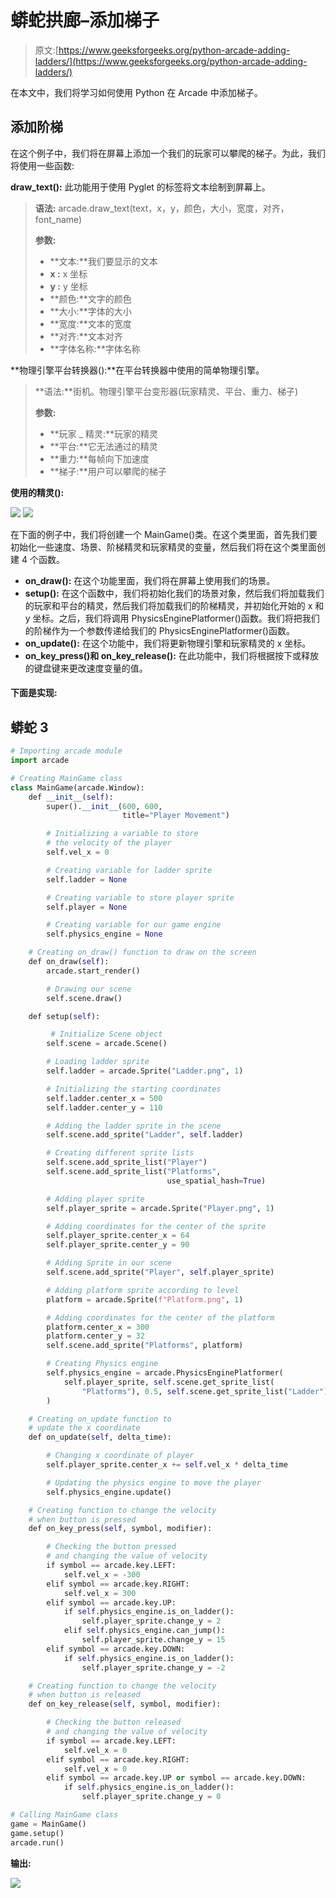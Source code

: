 # 蟒蛇拱廊–添加梯子

> 原文:[https://www.geeksforgeeks.org/python-arcade-adding-ladders/](https://www.geeksforgeeks.org/python-arcade-adding-ladders/)

在本文中，我们将学习如何使用 Python 在 Arcade 中添加梯子。

## 添加阶梯

在这个例子中，我们将在屏幕上添加一个我们的玩家可以攀爬的梯子。为此，我们将使用一些函数:

**draw_text():** 此功能用于使用 Pyglet 的标签将文本绘制到屏幕上。

> **语法:** arcade.draw_text(text，x，y，颜色，大小，宽度，对齐，font_name)
> 
> **参数:**
> 
> *   **文本:**我们要显示的文本
> *   **x :** x 坐标
> *   **y :** y 坐标
> *   **颜色:**文字的颜色
> *   **大小:**字体的大小
> *   **宽度:**文本的宽度
> *   **对齐:**文本对齐
> *   **字体名称:**字体名称

**物理引擎平台转换器():**在平台转换器中使用的简单物理引擎。

> **语法:**街机。物理引擎平台变形器(玩家精灵、平台、重力、梯子)
> 
> **参数:**
> 
> *   **玩家 _ 精灵:**玩家的精灵
> *   **平台:**它无法通过的精灵
> *   **重力:**每帧向下加速度
> *   **梯子:**用户可以攀爬的梯子

**使用的精灵():**

![](img/a7890cd6a52f5080009e4eb9153d11a4.png) ![](img/9edc8c453ea0e7690b7bdcb51a7e6506.png)

在下面的例子中，我们将创建一个 MainGame()类。在这个类里面，首先我们要初始化一些速度、场景、阶梯精灵和玩家精灵的变量，然后我们将在这个类里面创建 4 个函数。

*   **on_draw():** 在这个功能里面，我们将在屏幕上使用我们的场景。
*   **setup():** 在这个函数中，我们将初始化我们的场景对象，然后我们将加载我们的玩家和平台的精灵，然后我们将加载我们的阶梯精灵，并初始化开始的 x 和 y 坐标。之后，我们将调用 PhysicsEnginePlatformer()函数。我们将把我们的阶梯作为一个参数传递给我们的 PhysicsEnginePlatformer()函数。
*   **on_update():** 在这个功能中，我们将更新物理引擎和玩家精灵的 x 坐标。
*   **on_key_press()和 on_key_release():** 在此功能中，我们将根据按下或释放的键盘键来更改速度变量的值。

#### 下面是实现:

## 蟒蛇 3

```py
# Importing arcade module
import arcade

# Creating MainGame class
class MainGame(arcade.Window):
    def __init__(self):
        super().__init__(600, 600,
                         title="Player Movement")

        # Initializing a variable to store
        # the velocity of the player
        self.vel_x = 0

        # Creating variable for ladder sprite
        self.ladder = None

        # Creating variable to store player sprite
        self.player = None

        # Creating variable for our game engine
        self.physics_engine = None

    # Creating on_draw() function to draw on the screen
    def on_draw(self):
        arcade.start_render()

        # Drawing our scene
        self.scene.draw()

    def setup(self):

         # Initialize Scene object
        self.scene = arcade.Scene()

        # Loading ladder sprite
        self.ladder = arcade.Sprite("Ladder.png", 1)

        # Initializing the starting coordinates
        self.ladder.center_x = 500
        self.ladder.center_y = 110

        # Adding the ladder sprite in the scene
        self.scene.add_sprite("Ladder", self.ladder)

        # Creating different sprite lists
        self.scene.add_sprite_list("Player")
        self.scene.add_sprite_list("Platforms",
                                   use_spatial_hash=True)

        # Adding player sprite
        self.player_sprite = arcade.Sprite("Player.png", 1)

        # Adding coordinates for the center of the sprite
        self.player_sprite.center_x = 64
        self.player_sprite.center_y = 90

        # Adding Sprite in our scene
        self.scene.add_sprite("Player", self.player_sprite)

        # Adding platform sprite according to level
        platform = arcade.Sprite(f"Platform.png", 1)

        # Adding coordinates for the center of the platform
        platform.center_x = 300
        platform.center_y = 32
        self.scene.add_sprite("Platforms", platform)

        # Creating Physics engine
        self.physics_engine = arcade.PhysicsEnginePlatformer(
            self.player_sprite, self.scene.get_sprite_list(
                "Platforms"), 0.5, self.scene.get_sprite_list("Ladder")
        )

    # Creating on_update function to
    # update the x coordinate
    def on_update(self, delta_time):

        # Changing x coordinate of player
        self.player_sprite.center_x += self.vel_x * delta_time

        # Updating the physics engine to move the player
        self.physics_engine.update()

    # Creating function to change the velocity
    # when button is pressed
    def on_key_press(self, symbol, modifier):

        # Checking the button pressed
        # and changing the value of velocity
        if symbol == arcade.key.LEFT:
            self.vel_x = -300
        elif symbol == arcade.key.RIGHT:
            self.vel_x = 300
        elif symbol == arcade.key.UP:
            if self.physics_engine.is_on_ladder():
                self.player_sprite.change_y = 2
            elif self.physics_engine.can_jump():
                self.player_sprite.change_y = 15
        elif symbol == arcade.key.DOWN:
            if self.physics_engine.is_on_ladder():
                self.player_sprite.change_y = -2

    # Creating function to change the velocity
    # when button is released
    def on_key_release(self, symbol, modifier):

        # Checking the button released
        # and changing the value of velocity
        if symbol == arcade.key.LEFT:
            self.vel_x = 0
        elif symbol == arcade.key.RIGHT:
            self.vel_x = 0
        elif symbol == arcade.key.UP or symbol == arcade.key.DOWN:
            if self.physics_engine.is_on_ladder():
                self.player_sprite.change_y = 0

# Calling MainGame class
game = MainGame()
game.setup()
arcade.run()
```

**输出:**

![](img/7a6f749709318730fcfbe15eea4e9f2b.png)